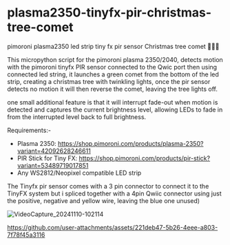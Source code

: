 # plasma2350-tinyfx-pir-christmas-tree-comet
pimoroni plasma2350 led strip tiny fx pir sensor Christmas tree comet 🌠🎄🎅

This micropython script for the pimoroni plasma 2350/2040, detects motion with the pimoroni tinyfx PIR sensor connected to the Qwic port then using connected led string, it launches a green comet from the bottom of the led strip, creating a christmas tree with twinkling lights, once the pir sensor detects no motion it will then reverse the comet, leaving the tree lights off.

one small additional feature is that it will interrupt fade-out when motion is detected and captures the current brightness level, allowing LEDs to fade in from the interrupted level back to full brightness. 

Requirements:-
- Plasma 2350: https://shop.pimoroni.com/products/plasma-2350?variant=42092628246611
- PIR Stick for Tiny FX: https://shop.pimoroni.com/products/pir-stick?variant=53489719017851
- Any WS2812/Neopixel compatible LED strip

The Tinyfx pir sensor comes with a 3 pin connector to connect it to the TinyFX system but i spliced together with a 4pin Qwiic connector using just the positive, negative and yellow wire, leaving the blue one unused)

![VideoCapture_20241110-102114](https://github.com/user-attachments/assets/7dcc7790-99bb-48b1-a0b5-bdad03b1f392)


https://github.com/user-attachments/assets/221deb47-5b26-4eee-a803-7f78f45a3116


